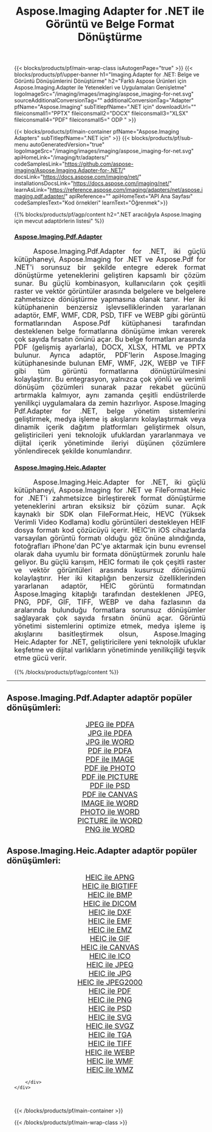 ﻿---
title: Aspose.Imaging Adapter for .NET ile Görüntü ve Belge Format Dönüştürme 
weight: 3920
url: /tr/adapters/net/ 
lang: tr
langdirlevel: 2
locales: zh-hans,ja,it,ru,de,es,fr,nl,id,lt,pl,pt,vi,tr,ko,zh-hant,ar,hi,th,sv,cs,uk,he
description: Aspose.Imaging Adaptörlerini ve çeşitli Aspose Ürünlerini kullanarak format dönüştürme görevlerinizi kolaylaştırın. Bu adaptörler Aspose.Imaging ve diğer önemli Aspose araçları arasında görüntü ve belge dönüşümüne olanak tanıyarak dijital projelerinizde akıcı bir entegrasyon süreci sağlar.
---

{{< blocks/products/pf/main-wrap-class isAutogenPage="true" >}}
{{< blocks/products/pf/upper-banner h1="Imaging.Adapter for .NET: Belge ve Görüntü Dönüşümlerini Dönüştürme" h2="Farklı Aspose Ürünleri için Aspose.Imaging.Adapter ile Yetenekleri ve Uygulamaları Genişletme" logoImageSrc="/imaging/images/imaging/aspose_imaging-for-net.svg" sourceAdditionalConversionTag="" additionalConversionTag="Adapter" pfName="Aspose.Imaging" subTitlepfName=".NET için" downloadUrl="" fileiconsmall1="PPTX" fileiconsmall2="DOCX" fileiconsmall3="XLSX" fileiconsmall4="PDF" fileiconsmall5=" ODP " >}}

{{< blocks/products/pf/main-container pfName="Aspose.Imaging Adapters" subTitlepfName=".NET için" >}}
{{< blocks/products/pf/sub-menu autoGeneratedVersion="true" logoImageSrc="/imaging/images/imaging/aspose_imaging-for-net.svg" apiHomeLink="/imaging/tr/adapters/" codeSamplesLink="https://github.com/aspose-imaging/Aspose.Imaging.Adapter-for-.NET/" docsLink="https://docs.aspose.com/imaging/net/" installationsDocsLink="https://docs.aspose.com/imaging/net/" learnAsLink="https://reference.aspose.com/imaging/adapters/net/aspose.imaging.pdf.adapter/" apiReference="" apiHomeText="API Ana Sayfası" codeSamplesText="Kod örnekleri" learnText="Öğrenmek">}}

{{% blocks/products/pf/agp/content h2=".NET aracılığıyla Aspose.Imaging için mevcut adaptörlerin listesi" %}}

<h3><a href="https://reference.aspose.com/imaging/adapters/net/aspose.imaging.pdf.adapter/">Aspose.Imaging.Pdf.Adapter</a></h3>

<p align="justify" style="font-size:18px;text-indent:50px;">Aspose.Imaging.Pdf.Adapter for .NET, iki güçlü kütüphaneyi, Aspose.Imaging for .NET ve Aspose.Pdf for .NET'i sorunsuz bir şekilde entegre ederek format dönüştürme yeteneklerini geliştiren kapsamlı bir çözüm sunar. Bu güçlü kombinasyon, kullanıcıların çok çeşitli raster ve vektör görüntüler arasında belgelere ve belgelere zahmetsizce dönüştürme yapmasına olanak tanır. Her iki kütüphanenin benzersiz işlevselliklerinden yararlanan adaptör, EMF, WMF, CDR, PSD, TIFF ve WEBP gibi görüntü formatlarından Aspose.Pdf kütüphanesi tarafından desteklenen belge formatlarına dönüşüme imkan vererek çok sayıda fırsatın önünü açar. Bu belge formatları arasında PDF (gelişmiş ayarlarla), DOCX, XLSX, HTML ve PPTX bulunur. Ayrıca adaptör, PDF'lerin Aspose.Imaging kütüphanesinde bulunan EMF, WMF, J2K, WEBP ve TIFF gibi tüm görüntü formatlarına dönüştürülmesini kolaylaştırır. Bu entegrasyon, yalnızca çok yönlü ve verimli dönüşüm çözümleri sunarak pazar rekabet gücünü artırmakla kalmıyor, aynı zamanda çeşitli endüstrilerde yenilikçi uygulamalara da zemin hazırlıyor. Aspose.Imaging Pdf.Adapter for .NET, belge yönetim sistemlerini geliştirmek, medya işleme iş akışlarını kolaylaştırmak veya dinamik içerik dağıtım platformları geliştirmek olsun, geliştiricileri yeni teknolojik ufuklardan yararlanmaya ve dijital içerik yönetiminde ileriyi düşünen çözümlere yönlendirecek şekilde konumlandırır.</p>

<h3><a href="https://reference.aspose.com/imaging/adapters/net/aspose.imaging.heic.adapter/">Aspose.Imaging.Heic.Adapter</a></h3>

<p align="justify" style="font-size:18px;text-indent:50px;">Aspose.Imaging.Heic.Adapter for .NET, iki güçlü kütüphaneyi, Aspose.Imaging for .NET ve FileFormat.Heic for .NET'i zahmetsizce birleştirerek format dönüştürme yeteneklerini artıran eksiksiz bir çözüm sunar. Açık kaynaklı bir SDK olan FileFormat.Heic, HEVC (Yüksek Verimli Video Kodlama) kodlu görüntüleri destekleyen HEIF dosya formatı kod çözücüyü içerir. HEIC'in iOS cihazlarda varsayılan görüntü formatı olduğu göz önüne alındığında, fotoğrafları iPhone'dan PC'ye aktarmak için bunu evrensel olarak daha uyumlu bir formata dönüştürmek zorunlu hale geliyor. Bu güçlü karışım, HEIC formatı ile çok çeşitli raster ve vektör görüntüleri arasında kusursuz dönüşümü kolaylaştırır. Her iki kitaplığın benzersiz özelliklerinden yararlanan adaptör, HEIC görüntü formatından Aspose.Imaging kitaplığı tarafından desteklenen JPEG, PNG, PDF, GIF, TIFF, WEBP ve daha fazlasının da aralarında bulunduğu formatlara sorunsuz dönüşümler sağlayarak çok sayıda fırsatın önünü açar. Görüntü yönetimi sistemlerini optimize etmek, medya işleme iş akışlarını basitleştirmek olsun, Aspose.Imaging Heic.Adapter for .NET, geliştiricilere yeni teknolojik ufuklar keşfetme ve dijital varlıkların yönetiminde yenilikçiliği teşvik etme gücü verir.</p>


{{% /blocks/products/pf/agp/content %}}

<div class="container-fluid productfamilypage bg-gray">
    <div class="convertypes bg-gray agp-content section">
        <div class="container">
		<hr style="margin-left:-20px;"/>		
		    <h4 style="margin-left:-20px;margin-bottom:20px;font-size:22px;">Aspose.Imaging.Pdf.Adapter adaptör popüler dönüşümleri:</h4>
<div class="row other-converters" style="font-size: 19px;text-align:center;">
<div class='col-md-3 other-converter remove-lp remove-rp'><a href="/imaging/tr/adapters/net/jpeg-to-pdfa/" style="padding:15px;">JPEG ile PDFA</a></div>
<div class='col-md-3 other-converter remove-lp remove-rp'><a href="/imaging/tr/adapters/net/jpg-to-pdfa/" style="padding:15px;">JPG ile PDFA</a></div>
<div class='col-md-3 other-converter remove-lp remove-rp'><a href="/imaging/tr/adapters/net/jpg-to-word/" style="padding:15px;">JPG ile WORD</a></div>
<div class='col-md-3 other-converter remove-lp remove-rp'><a href="/imaging/tr/adapters/net/pdf-to-pdfa/" style="padding:15px;">PDF ile PDFA</a></div>
<div class='col-md-3 other-converter remove-lp remove-rp'><a href="/imaging/tr/adapters/net/pdf-to-image/" style="padding:15px;">PDF ile IMAGE</a></div>
<div class='col-md-3 other-converter remove-lp remove-rp'><a href="/imaging/tr/adapters/net/pdf-to-photo/" style="padding:15px;">PDF ile PHOTO</a></div>
<div class='col-md-3 other-converter remove-lp remove-rp'><a href="/imaging/tr/adapters/net/pdf-to-picture/" style="padding:15px;">PDF ile PICTURE</a></div>
<div class='col-md-3 other-converter remove-lp remove-rp'><a href="/imaging/tr/adapters/net/pdf-to-psd/" style="padding:15px;">PDF ile PSD</a></div>
<div class='col-md-3 other-converter remove-lp remove-rp'><a href="/imaging/tr/adapters/net/pdf-to-canvas/" style="padding:15px;">PDF ile CANVAS</a></div>
<div class='col-md-3 other-converter remove-lp remove-rp'><a href="/imaging/tr/adapters/net/image-to-word/" style="padding:15px;">IMAGE ile WORD</a></div>
<div class='col-md-3 other-converter remove-lp remove-rp'><a href="/imaging/tr/adapters/net/photo-to-word/" style="padding:15px;">PHOTO ile WORD</a></div>
<div class='col-md-3 other-converter remove-lp remove-rp'><a href="/imaging/tr/adapters/net/picture-to-word/" style="padding:15px;">PICTURE ile WORD</a></div>
<div class='col-md-3 other-converter remove-lp remove-rp'><a href="/imaging/tr/adapters/net/png-to-word/" style="padding:15px;">PNG ile WORD</a></div>
</div>
<h4 style="margin-left:-20px;margin-bottom:20px;font-size:22px;">Aspose.Imaging.Heic.Adapter adaptör popüler dönüşümleri:</h4>
<div class="row other-converters" style="font-size: 19px;text-align:center;">
<div class='col-md-3 other-converter remove-lp remove-rp'><a href="/imaging/tr/adapters/net/heic-to-apng/" style="padding:15px;">HEIC ile APNG</a></div>
<div class='col-md-3 other-converter remove-lp remove-rp'><a href="/imaging/tr/adapters/net/heic-to-bigtiff/" style="padding:15px;">HEIC ile BIGTIFF</a></div>
<div class='col-md-3 other-converter remove-lp remove-rp'><a href="/imaging/tr/adapters/net/heic-to-bmp/" style="padding:15px;">HEIC ile BMP</a></div>
<div class='col-md-3 other-converter remove-lp remove-rp'><a href="/imaging/tr/adapters/net/heic-to-dicom/" style="padding:15px;">HEIC ile DICOM</a></div>
<div class='col-md-3 other-converter remove-lp remove-rp'><a href="/imaging/tr/adapters/net/heic-to-dxf/" style="padding:15px;">HEIC ile DXF</a></div>
<div class='col-md-3 other-converter remove-lp remove-rp'><a href="/imaging/tr/adapters/net/heic-to-emf/" style="padding:15px;">HEIC ile EMF</a></div>
<div class='col-md-3 other-converter remove-lp remove-rp'><a href="/imaging/tr/adapters/net/heic-to-emz/" style="padding:15px;">HEIC ile EMZ</a></div>
<div class='col-md-3 other-converter remove-lp remove-rp'><a href="/imaging/tr/adapters/net/heic-to-gif/" style="padding:15px;">HEIC ile GIF</a></div>
<div class='col-md-3 other-converter remove-lp remove-rp'><a href="/imaging/tr/adapters/net/heic-to-canvas/" style="padding:15px;">HEIC ile CANVAS</a></div>
<div class='col-md-3 other-converter remove-lp remove-rp'><a href="/imaging/tr/adapters/net/heic-to-ico/" style="padding:15px;">HEIC ile ICO</a></div>
<div class='col-md-3 other-converter remove-lp remove-rp'><a href="/imaging/tr/adapters/net/heic-to-jpeg/" style="padding:15px;">HEIC ile JPEG</a></div>
<div class='col-md-3 other-converter remove-lp remove-rp'><a href="/imaging/tr/adapters/net/heic-to-jpg/" style="padding:15px;">HEIC ile JPG</a></div>
<div class='col-md-3 other-converter remove-lp remove-rp'><a href="/imaging/tr/adapters/net/heic-to-jpeg2000/" style="padding:15px;">HEIC ile JPEG2000</a></div>
<div class='col-md-3 other-converter remove-lp remove-rp'><a href="/imaging/tr/adapters/net/heic-to-pdf/" style="padding:15px;">HEIC ile PDF</a></div>
<div class='col-md-3 other-converter remove-lp remove-rp'><a href="/imaging/tr/adapters/net/heic-to-png/" style="padding:15px;">HEIC ile PNG</a></div>
<div class='col-md-3 other-converter remove-lp remove-rp'><a href="/imaging/tr/adapters/net/heic-to-psd/" style="padding:15px;">HEIC ile PSD</a></div>
<div class='col-md-3 other-converter remove-lp remove-rp'><a href="/imaging/tr/adapters/net/heic-to-svg/" style="padding:15px;">HEIC ile SVG</a></div>
<div class='col-md-3 other-converter remove-lp remove-rp'><a href="/imaging/tr/adapters/net/heic-to-svgz/" style="padding:15px;">HEIC ile SVGZ</a></div>
<div class='col-md-3 other-converter remove-lp remove-rp'><a href="/imaging/tr/adapters/net/heic-to-tga/" style="padding:15px;">HEIC ile TGA</a></div>
<div class='col-md-3 other-converter remove-lp remove-rp'><a href="/imaging/tr/adapters/net/heic-to-tiff/" style="padding:15px;">HEIC ile TIFF</a></div>
<div class='col-md-3 other-converter remove-lp remove-rp'><a href="/imaging/tr/adapters/net/heic-to-webp/" style="padding:15px;">HEIC ile WEBP</a></div>
<div class='col-md-3 other-converter remove-lp remove-rp'><a href="/imaging/tr/adapters/net/heic-to-wmf/" style="padding:15px;">HEIC ile WMF</a></div>
<div class='col-md-3 other-converter remove-lp remove-rp'><a href="/imaging/tr/adapters/net/heic-to-wmz/" style="padding:15px;">HEIC ile WMZ</a></div>
</div>
                
        </div>
    </div>
</div>
<br/>

{{< /blocks/products/pf/main-container >}}

{{< /blocks/products/pf/main-wrap-class >}}
